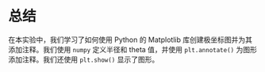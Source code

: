 # 总结

在本实验中，我们学习了如何使用 Python 的 Matplotlib 库创建极坐标图并为其添加注释。我们使用 `numpy` 定义半径和 theta 值，并使用 `plt.annotate()` 为图形添加注释。我们还使用 `plt.show()` 显示了图形。
